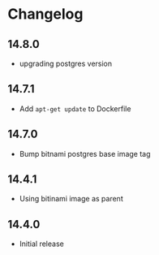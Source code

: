 # Changelog

## 14.8.0
* upgrading postgres version

## 14.7.1
* Add `apt-get update` to Dockerfile

## 14.7.0
* Bump bitnami postgres base image tag

## 14.4.1
* Using bitinami image as parent

## 14.4.0
* Initial release

